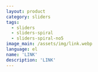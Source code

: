 ```yaml
---
layout: product
category: sliders
tags:
  - sliders
  - sliders-spiral
  - sliders-spiral-no5
image_main: /assets/img/link.webp
language: el
name: 'LINK'
description: 'LINK'
---
```

